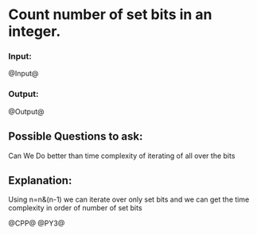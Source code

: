# Count number of set bits in an integer.

### Input:
@Input@
### Output:
@Output@


## Possible Questions to ask:
Can We Do better than time complexity of iterating of all over the bits

## Explanation:
Using n=n&(n-1) we can iterate over only set bits and we can get the time complexity in order of number of set bits

@CPP@
@PY3@
